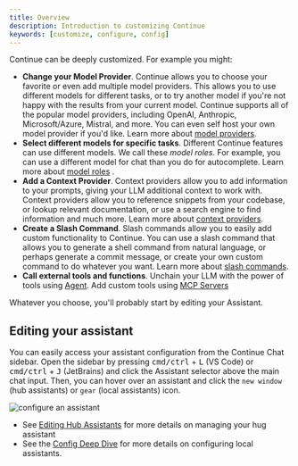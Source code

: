 ```yaml
---
title: Overview
description: Introduction to customizing Continue
keywords: [customize, configure, config]
---
```


Continue can be deeply customized. For example you might:

- **Change your Model Provider**. Continue allows you to choose your favorite or even add multiple model providers. This allows you to use different models for different tasks, or to try another model if you're not happy with the results from your current model. Continue supports all of the popular model providers, including OpenAI, Anthropic, Microsoft/Azure, Mistral, and more. You can even self host your own model provider if you'd like. Learn more about [model providers](../customize/model-providers/).
- **Select different models for specific tasks**. Different Continue features can use different models. We call these _model roles_. For example, you can use a different model for chat than you do for autocomplete. Learn more about [model roles](./model-roles/) .
- **Add a Context Provider**. Context providers allow you to add information to your prompts, giving your LLM additional context to work with. Context providers allow you to reference snippets from your codebase, or lookup relevant documentation, or use a search engine to find information and much more. Learn more about [context providers](./context-providers.mdx).
- **Create a Slash Command**. Slash commands allow you to easily add custom functionality to Continue. You can use a slash command that allows you to generate a shell command from natural language, or perhaps generate a commit message, or create your own custom command to do whatever you want. Learn more about [slash commands](./deep-dives/slash-commands.mdx).
- **Call external tools and functions**. Unchain your LLM with the power of tools using [Agent](../agent/how-to-use-it.md). Add custom tools using [MCP Servers](./deep-dives/mcp.mdx)

Whatever you choose, you'll probably start by editing your Assistant.

## Editing your assistant

You can easily access your assistant configuration from the Continue Chat sidebar. Open the sidebar by pressing <kbd>cmd/ctrl</kbd> + <kbd>L</kbd> (VS Code) or <kbd>cmd/ctrl</kbd> + <kbd>J</kbd> (JetBrains) and click the Assistant selector above the main chat input. Then, you can hover over an assistant and click the `new window` (hub assistants) or `gear` (local assistants) icon.

![configure an assistant](/img/configure-continue.png)

- See [Editing Hub Assistants](../hub/assistants/edit-an-assistant.md) for more details on managing your hug assistant
- See the [Config Deep Dive](./deep-dives/configuration.md) for more details on configuring local assistants.
